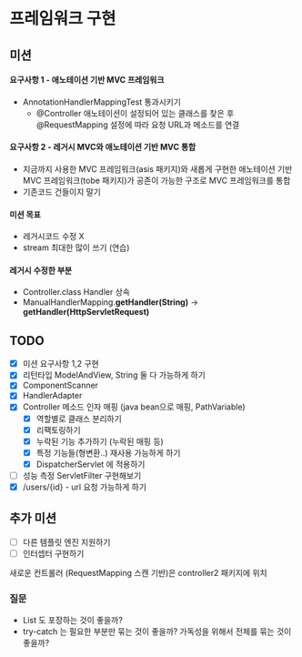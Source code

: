 # 프레임워크 구현
## 미션 

#### 요구사항 1 - 애노테이션 기반 MVC 프레임워크

- AnnotationHandlerMappingTest 통과시키기
  - @Controller 애노테이션이 설정되어 있는 클래스를 찾은 후 @RequestMapping 설정에 따라 요청 URL과 메소드를 연결

#### 요구사항 2 - 레거시 MVC와 애노테이션 기반 MVC 통합

- 지금까지 사용한 MVC 프레임워크(asis 패키지)와 새롭게 구현한 애노테이션 기반 MVC 프레임워크(tobe 패키지)가 공존이 가능한 구조로 MVC 프레임워크를 통합
- 기존코드 건들이지 말기



#### 미션 목표

- 레거시코드 수정 X
- stream 최대한 많이 쓰기 (연습) 

#### 레거시 수정한 부분

- Controller.class Handler 상속
- ManualHandlerMapping.**getHandler(String)** -> **getHandler(HttpServletRequest)**

## TODO

- [x] 미션 요구사항 1,2 구현
- [x] 리턴타입 ModelAndView, String 둘 다 가능하게 하기
- [x] ComponentScanner
- [x] HandlerAdapter
- [x] Controller 메소드 인자 매핑 (java bean으로 매핑, PathVariable)
     - [x] 역할별로 클래스 분리하기
     - [x] 리팩토링하기
     - [x] 누락된 기능 추가하기 (누락된 매핑 등)
     - [x] 특정 기능들(형변환..) 재사용 가능하게 하기
     - [x] DispatcherServlet 에 적용하기
- [ ] 성능 측정 ServletFilter 구현해보기
- [x] /users/{id} - url 요청 가능하게 하기   

## 추가 미션
- [ ] 다른 템플릿 엔진 지원하기
- [ ] 인터셉터 구현하기

새로운 컨트롤러 (RequestMapping 스캔 기반)은 controller2 패키지에 위치



### 질문

- List<HandlerMapping> 도 포장하는 것이 좋을까? 
- try-catch 는 필요한 부분만 묶는 것이 좋을까? 가독성을 위해서 전체를 묶는 것이 좋을까?